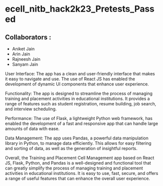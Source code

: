 # ecell_nitb_hack2k23_Pretests_Passed

## Collaborators :
- Aniket Jain
- Arin Jain
- Rajneesh Jain
- Sanyam Jain

User Interface: The app has a clean and user-friendly interface that makes it easy to navigate and use. The use of React JS has enabled the development of dynamic UI components that enhance user experience.

Functionality: The app is designed to streamline the process of managing training and placement activities in educational institutions. It provides a range of features such as student registration, resume building, job search, and interview scheduling.

Performance: The use of Flask, a lightweight Python web framework, has enabled the development of a fast and responsive app that can handle large amounts of data with ease.

Data Management: The app uses Pandas, a powerful data manipulation library in Python, to manage data efficiently. This allows for easy filtering and sorting of data, as well as the generation of insightful reports.

Overall, the Training and Placement Cell Management app based on React JS, Flask, Python, and Pandas is a well-designed and functional tool that can greatly simplify the process of managing training and placement activities in educational institutions. It is easy to use, fast, secure, and offers a range of useful features that can enhance the overall user experience.
